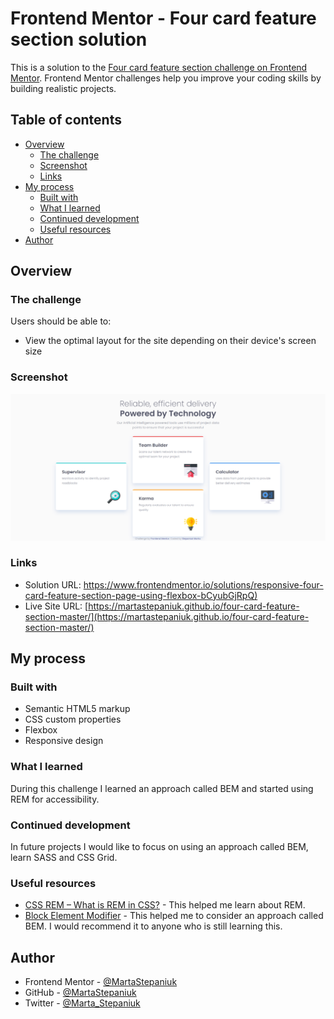 # Frontend Mentor - Four card feature section solution

This is a solution to the [Four card feature section challenge on Frontend Mentor](https://www.frontendmentor.io/challenges/four-card-feature-section-weK1eFYK). Frontend Mentor challenges help you improve your coding skills by building realistic projects. 

## Table of contents

- [Overview](#overview)
  - [The challenge](#the-challenge)
  - [Screenshot](#screenshot)
  - [Links](#links)
- [My process](#my-process)
  - [Built with](#built-with)
  - [What I learned](#what-i-learned)
  - [Continued development](#continued-development)
  - [Useful resources](#useful-resources)
- [Author](#author)

## Overview

### The challenge

Users should be able to:

- View the optimal layout for the site depending on their device's screen size

### Screenshot

![](./screenshot/desktop-design.jpg)

### Links

- Solution URL: [https://www.frontendmentor.io/solutions/responsive-four-card-feature-section-page-using-flexbox-bCyubGjRpQ)](https://www.frontendmentor.io/solutions/responsive-four-card-feature-section-page-using-flexbox-bCyubGjRpQ)
- Live Site URL: [https://martastepaniuk.github.io/four-card-feature-section-master/](https://martastepaniuk.github.io/four-card-feature-section-master/)

## My process

### Built with

- Semantic HTML5 markup
- CSS custom properties
- Flexbox
- Responsive design

### What I learned

During this challenge I learned an approach called BEM and started using REM for accessibility.

### Continued development

In future projects I would like to focus on using an approach called BEM, learn SASS and CSS Grid.

### Useful resources

- [CSS REM – What is REM in CSS?](https://www.freecodecamp.org/news/what-is-rem-in-css/#:~:text=Using%20REM%20or%20another%20relative,due%20to%20a%20visual%20impairment.) - This helped me learn about REM.
- [Block Element Modifier](https://sparkbox.com/foundry/bem_by_example) - This helped me to consider an approach called BEM. I would recommend it to anyone who is still learning this.

## Author

- Frontend Mentor - [@MartaStepaniuk](https://www.frontendmentor.io/profile/MartaStepaniuk)
- GitHub - [@MartaStepaniuk](https://github.com/MartaStepaniuk)
- Twitter - [@Marta_Stepaniuk](https://twitter.com/Marta_Stepaniuk)
